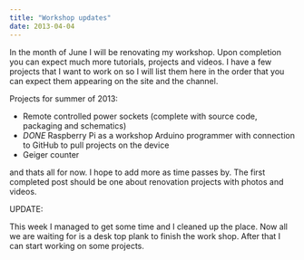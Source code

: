 ```yaml
---
title: "Workshop updates"
date: 2013-04-04
---
```


In the month of June I will be renovating my workshop. Upon completion you can expect much more tutorials, projects and videos. I have a few projects that I want to work on so I will list them here in the order that you can expect them appearing on the site and the channel.

Projects for summer of 2013:

- Remote controlled power sockets (complete with source code, packaging and schematics)
- _DONE_ Raspberry Pi as a workshop Arduino programmer with connection to GitHub to pull projects on the device
- Geiger counter

and thats all for now. I hope to add more as time passes by. The first completed post should be one about renovation projects with photos and videos.

UPDATE:

This week I managed to get some time and I cleaned up the place. Now all we are waiting for is a desk top plank to finish the work shop. After that I can start working on some projects.
